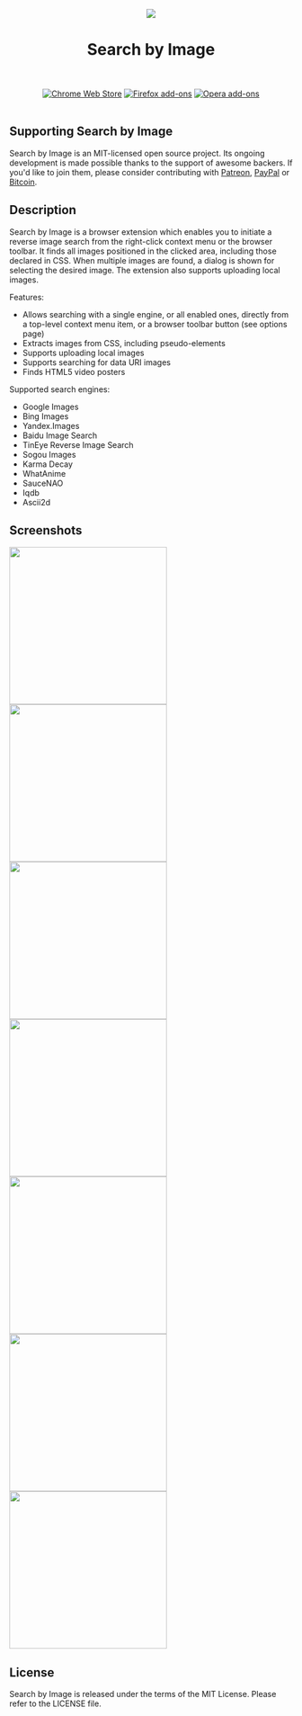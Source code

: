 <p align="center"><img src="https://i.imgur.com/7eMgOtm.png"></p>
<h1 align="center">Search by Image</h1>

<p align="center">
  </br></br>
  <a href="https://goo.gl/RRhFWb">
    <img src="https://i.imgur.com/q6E8SOD.png" alt="Chrome Web Store"></a>
  <a href="https://goo.gl/bUZqLG">
    <img src="https://i.imgur.com/dvof8rG.png" alt="Firefox add-ons"></a>
  <a href="">
    <img src="https://i.imgur.com/wK10qEV.png" alt="Opera add-ons"></a>
  </br></br>
</p>

## Supporting Search by Image

Search by Image is an MIT-licensed open source project. Its ongoing
development is made possible thanks to the support of awesome backers.
If you'd like to join them, please consider contributing with
[Patreon](https://goo.gl/qRhKSW), [PayPal](https://goo.gl/5FnBaw)
or [Bitcoin](https://goo.gl/uJUAaU).

## Description

Search by Image is a browser extension which enables you to initiate
a reverse image search from the right-click context menu or the browser toolbar.
It finds all images positioned in the clicked area, including those
declared in CSS. When multiple images are found, a dialog is shown for
selecting the desired image. The extension also supports uploading local images.

Features:

* Allows searching with a single engine, or all enabled ones, directly
  from a top-level context menu item, or a browser toolbar button
  (see options page)
* Extracts images from CSS, including pseudo-elements
* Supports uploading local images
* Supports searching for data URI images
* Finds HTML5 video posters

Supported search engines:

* Google Images
* Bing Images
* Yandex.Images
* Baidu Image Search
* TinEye Reverse Image Search
* Sogou Images
* Karma Decay
* WhatAnime
* SauceNAO
* Iqdb
* Ascii2d

## Screenshots

<p>
  <img width="280" src="https://i.imgur.com/niHgndz.png">
  <img width="280" src="https://i.imgur.com/OvfAAL0.png">
  <img width="280" src="https://i.imgur.com/MbMzLTV.png">
  <img width="280" src="https://i.imgur.com/vhC5rym.png">
  <img width="280" src="https://i.imgur.com/Y00YHGR.png">
  <img width="280" src="https://i.imgur.com/lPqR2A1.png">
  <img width="280" src="https://i.imgur.com/kEX2Rzu.png">
</p>

## License

Search by Image is released under the terms of the MIT License.
Please refer to the LICENSE file.
